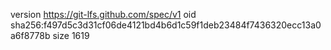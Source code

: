 version https://git-lfs.github.com/spec/v1
oid sha256:f497d5c3d31cf06de4121bd4b6d1c59f1deb23484f7436320ecc13a0a6f8778b
size 1619
